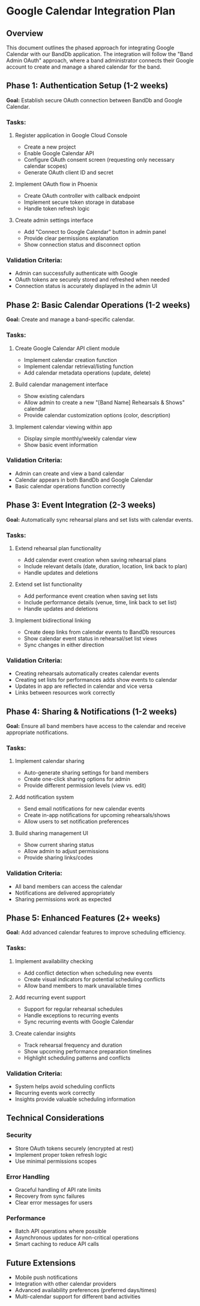 # Google Calendar Integration Plan

## Overview
This document outlines the phased approach for integrating Google Calendar with our BandDb application. The integration will follow the "Band Admin OAuth" approach, where a band administrator connects their Google account to create and manage a shared calendar for the band.

## Phase 1: Authentication Setup (1-2 weeks)
**Goal:** Establish secure OAuth connection between BandDb and Google Calendar.

### Tasks:
1. Register application in Google Cloud Console
   - Create a new project
   - Enable Google Calendar API
   - Configure OAuth consent screen (requesting only necessary calendar scopes)
   - Generate OAuth client ID and secret

2. Implement OAuth flow in Phoenix
   - Create OAuth controller with callback endpoint
   - Implement secure token storage in database
   - Handle token refresh logic

3. Create admin settings interface
   - Add "Connect to Google Calendar" button in admin panel
   - Provide clear permissions explanation
   - Show connection status and disconnect option

### Validation Criteria:
- Admin can successfully authenticate with Google
- OAuth tokens are securely stored and refreshed when needed
- Connection status is accurately displayed in the admin UI

## Phase 2: Basic Calendar Operations (1-2 weeks)
**Goal:** Create and manage a band-specific calendar.

### Tasks:
1. Create Google Calendar API client module
   - Implement calendar creation function
   - Implement calendar retrieval/listing function
   - Add calendar metadata operations (update, delete)

2. Build calendar management interface
   - Show existing calendars
   - Allow admin to create a new "[Band Name] Rehearsals & Shows" calendar
   - Provide calendar customization options (color, description)

3. Implement calendar viewing within app
   - Display simple monthly/weekly calendar view
   - Show basic event information

### Validation Criteria:
- Admin can create and view a band calendar
- Calendar appears in both BandDb and Google Calendar
- Basic calendar operations function correctly

## Phase 3: Event Integration (2-3 weeks)
**Goal:** Automatically sync rehearsal plans and set lists with calendar events.

### Tasks:
1. Extend rehearsal plan functionality
   - Add calendar event creation when saving rehearsal plans
   - Include relevant details (date, duration, location, link back to plan)
   - Handle updates and deletions

2. Extend set list functionality
   - Add performance event creation when saving set lists
   - Include performance details (venue, time, link back to set list)
   - Handle updates and deletions

3. Implement bidirectional linking
   - Create deep links from calendar events to BandDb resources
   - Show calendar event status in rehearsal/set list views
   - Sync changes in either direction

### Validation Criteria:
- Creating rehearsals automatically creates calendar events
- Creating set lists for performances adds show events to calendar
- Updates in app are reflected in calendar and vice versa
- Links between resources work correctly

## Phase 4: Sharing & Notifications (1-2 weeks)
**Goal:** Ensure all band members have access to the calendar and receive appropriate notifications.

### Tasks:
1. Implement calendar sharing
   - Auto-generate sharing settings for band members
   - Create one-click sharing options for admin
   - Provide different permission levels (view vs. edit)

2. Add notification system
   - Send email notifications for new calendar events
   - Create in-app notifications for upcoming rehearsals/shows
   - Allow users to set notification preferences

3. Build sharing management UI
   - Show current sharing status
   - Allow admin to adjust permissions
   - Provide sharing links/codes

### Validation Criteria:
- All band members can access the calendar
- Notifications are delivered appropriately
- Sharing permissions work as expected

## Phase 5: Enhanced Features (2+ weeks)
**Goal:** Add advanced calendar features to improve scheduling efficiency.

### Tasks:
1. Implement availability checking
   - Add conflict detection when scheduling new events
   - Create visual indicators for potential scheduling conflicts
   - Allow band members to mark unavailable times

2. Add recurring event support
   - Support for regular rehearsal schedules
   - Handle exceptions to recurring events
   - Sync recurring events with Google Calendar

3. Create calendar insights
   - Track rehearsal frequency and duration
   - Show upcoming performance preparation timelines
   - Highlight scheduling patterns and conflicts

### Validation Criteria:
- System helps avoid scheduling conflicts
- Recurring events work correctly
- Insights provide valuable scheduling information

## Technical Considerations

### Security
- Store OAuth tokens securely (encrypted at rest)
- Implement proper token refresh logic
- Use minimal permissions scopes

### Error Handling
- Graceful handling of API rate limits
- Recovery from sync failures
- Clear error messages for users

### Performance
- Batch API operations where possible
- Asynchronous updates for non-critical operations
- Smart caching to reduce API calls

## Future Extensions
- Mobile push notifications
- Integration with other calendar providers
- Advanced availability preferences (preferred days/times)
- Multi-calendar support for different band activities 
